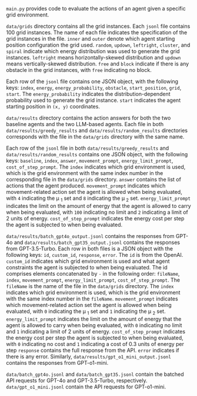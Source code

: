 `main.py` provides code to evaluate the actions of an agent given a specific grid environment.

`data/grids` directory contains all the grid instances. Each `jsonl` file contains 100 grid instances. The name of each file indicates the specification of the grid instances in the file. `inner` and `outer` denote which agent starting position configuration the grid used. `random`, `updown`, `leftright`, `cluster`, and `spiral` indicate which energy distribution was used to generate the grid instances. `leftright` means horizontally-skewed distribution and `updown` means vertically-skewed distribution. `free` and `block` indicate if there is any obstacle in the grid instances, with `free` indicating no block. 

Each row of the `jsonl` file contains one JSON object, with the following keys: `index`, `energy`, `energy_probability`, `obstacle`, `start_position`, `grid`, `start`. The `energy_probability` indicates the distribution-dependent probability used to generate the grid instance. `start` indicates the agent starting position in `(x, y)` coordinates.

`data/results` directory contains the action answers for both the two baseline agents and the two LLM-based agents. Each file in both `data/results/greedy_results` and `data/results/random_results` directories corresponds with the file in the `data/grids` directory with the same name. 

Each row of the `jsonl` file in both `data/results/greedy_results` and `data/results/random_results` contains one JSON object, with the following keys: `baseline`, `index`, `answer`, `movement_prompt`, `energy_limit_prompt`, `cost_of_step_prompt`. The `index` indicates which grid environment is used, which is the grid environment with the same index number in the corresponding file in the `data/grids` directory. `answer` contains the list of actions that the agent produced. `movement_prompt` indicates which movement-related action set the agent is allowed when being evaluated, with `4` indicating the μ <sub>1</sub> set and `8` indicating the μ <sub>2</sub> set. `energy_limit_prompt` indicates the limit on the amount of energy that the agent is allowed to carry when being evaluated, with `100` indicating no limit and `2` indicating a limit of 2 units of energy. `cost_of_step_prompt` indicates the energy cost per step the agent is subjected to when being evaluated. 

`data/results/batch_gpt4o_output.jsonl` contains the responses from GPT-4o and `data/results/batch_gpt35_output.jsonl` contains the responses from GPT-3.5-Turbo. Each row in both files is a JSON object with the following keys: `id`, `custom_id`, `response`, `error`. The `id` is from the OpenAI. `custom_id` indicates which grid environment is used and what agent constraints the agent is subjected to when being evaluated. The id comprises elements concatenated by `-` in the following order: `fileName`, `index`, `movement_prompt`, `energy_limit_prompt`, `cost_of_step_prompt`. The `fileName` is the name of the file in the `data/grids` directory. The `index` indicates which grid environment is used, which is the grid environment with the same index number in the `fileName`. `movement_prompt` indicates which movement-related action set the agent is allowed when being evaluated, with `0` indicating the μ <sub>1</sub> set and `1` indicating the μ <sub>2</sub> set. `energy_limit_prompt` indicates the limit on the amount of energy that the agent is allowed to carry when being evaluated, with `0` indicating no limit and `1` indicating a limit of 2 units of energy. `cost_of_step_prompt` indicates the energy cost per step the agent is subjected to when being evaluated, with `0` indicating no cost and `1` indicating a cost of 0.3 units of energy per step `response` contains the full response from the API. `error` indicates if there is any error. Similarly, `data/results/gpt_o1_mini_output.jsonl` contains the responses from GPT-o1-mini.

`data/batch_gpt4o.jsonl` and `data/batch_gpt35.jsonl` contain the batched API requests for GPT-4o and GPT-3.5-Turbo, respectively. `data/gpt_o1_mini.jsonl` contain the API requests for GPT-o1-mini.

